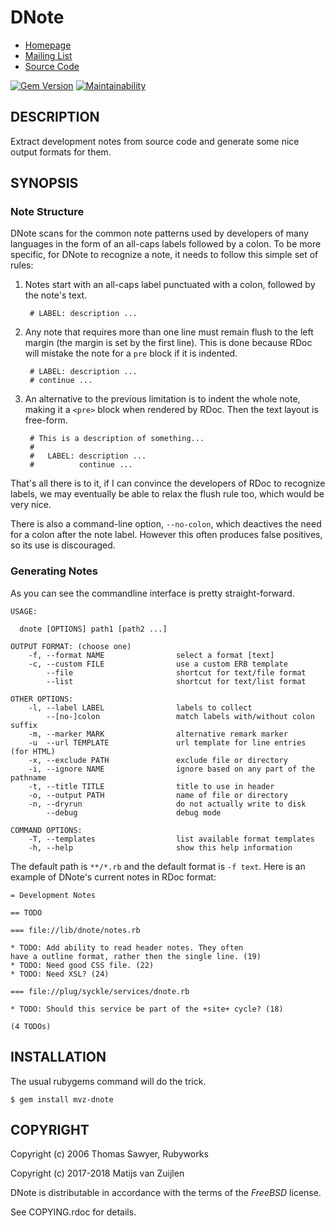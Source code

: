 # DNote

* [Homepage](http://rubyworks.github.com/dnote)
* [Mailing List](http://googlegroups.com/group/rubyworks-mailinglist)
* [Source Code](http://github.com/rubyworks/dnote)

[![Gem Version](https://badge.fury.io/rb/mvz-dnote.svg)](https://badge.fury.io/rb/mvz-dnote)
[![Maintainability](https://api.codeclimate.com/v1/badges/608621bbad5de3a98e3b/maintainability)](https://codeclimate.com/github/mvz/dnote/maintainability)

## DESCRIPTION

Extract development notes from source code and generate some nice
output formats for them.


## SYNOPSIS

### Note Structure

DNote scans for the common note patterns used by developers of many languages in the form of an
all-caps labels followed by a colon. To be more specific, for DNote to recognize a note,
it needs to follow this simple set of rules:

1. Notes start with an all-caps label punctuated with a colon, followed by the note's text.

        # LABEL: description ...

2. Any note that requires more than one line must remain flush to the left
margin (the margin is set by the first line). This is done because RDoc will mistake
the note for a `pre` block if it is indented.

        # LABEL: description ...
        # continue ...

3. An alternative to the previous limitation is to indent the whole note, making it
a `<pre>` block when rendered by RDoc. Then the text layout is free-form.

        # This is a description of something...
        #
        #   LABEL: description ...
        #          continue ...

That's all there is to it, if I can convince the developers of RDoc to recognize labels,
we may eventually be able to relax the flush rule too, which would be very nice.

There is also a command-line option, `--no-colon`, which deactives the need for
a colon after the note label. However this often produces false positives, so its use is
discouraged.

### Generating Notes

As you can see the commandline interface is pretty straight-forward.

    USAGE:

      dnote [OPTIONS] path1 [path2 ...]

    OUTPUT FORMAT: (choose one)
        -f, --format NAME                select a format [text]
        -c, --custom FILE                use a custom ERB template
            --file                       shortcut for text/file format
            --list                       shortcut for text/list format

    OTHER OPTIONS:
        -l, --label LABEL                labels to collect
            --[no-]colon                 match labels with/without colon suffix
        -m, --marker MARK                alternative remark marker
        -u  --url TEMPLATE               url template for line entries (for HTML)
        -x, --exclude PATH               exclude file or directory
        -i, --ignore NAME                ignore based on any part of the pathname
        -t, --title TITLE                title to use in header
        -o, --output PATH                name of file or directory
        -n, --dryrun                     do not actually write to disk
            --debug                      debug mode

    COMMAND OPTIONS:
        -T, --templates                  list available format templates
        -h, --help                       show this help information

The default path is `**/*.rb` and the default format is `-f text`.
Here is an example of DNote's current notes in RDoc format:

    = Development Notes

    == TODO

    === file://lib/dnote/notes.rb

    * TODO: Add ability to read header notes. They often
    have a outline format, rather then the single line. (19)
    * TODO: Need good CSS file. (22)
    * TODO: Need XSL? (24)

    === file://plug/syckle/services/dnote.rb

    * TODO: Should this service be part of the +site+ cycle? (18)

    (4 TODOs)


## INSTALLATION

The usual rubygems command will do the trick.

    $ gem install mvz-dnote


## COPYRIGHT

Copyright (c) 2006 Thomas Sawyer, Rubyworks

Copyright (c) 2017-2018 Matijs van Zuijlen

DNote is distributable in accordance with the terms of the *FreeBSD* license.

See COPYING.rdoc for details.
